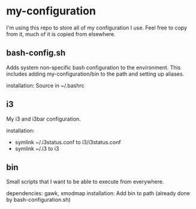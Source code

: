 my-configuration
===

I'm using this repo to store all of my configuration I use. Feel free to copy from it, much of it is copied from elsewhere.

bash-config.sh
---
Adds system non-specific bash configuration to the environment. This includes adding my-configuration/bin to the path and setting up aliases.

installation: Source in ~/.bashrc

i3
---
My i3 and i3bar configuration.

installation:

* symlink ~/.i3status.conf to i3/i3status.conf
* symlink ~/.i3 to i3

bin
---
Small scripts that I want to be able to execute from everywhere.

dependencies: gawk, xmodmap
installation: Add bin to path (already done by bash-configuration.sh)

